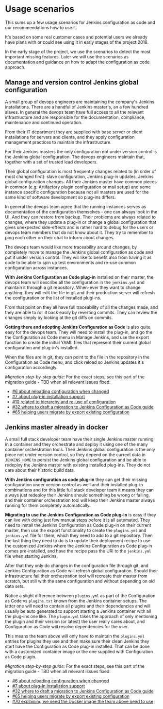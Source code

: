 # Usage scenarios

This sums up a few usage scenarios for Jenkins configuration as code and our recommendations how to use it.

It's based on some real customer cases and potential users we already have plans with or could see using it in early stages of the project 2018.

In the early stage of the project, we use the scenarios to detect the most important missing features. Later we will use the scenarios as documentation and guidance on how to adapt the configuration as code approach.


## Manage and version control Jenkins global configuration

A small group of devops engineers are maintaining the company's Jenkins installations. There are a handful of Jenkins master's, an a few hundred slaves.
In general the devops team have full access to all the relevant infrastructure and are responsible for the documentation, compliance, maintenance and continued operation.

From their IT department they are supplied with base server or client installations for servers and clients, and they apply configuration management practices to maintain the infrastructure.

For their Jenkins masters the only configuration not under version control is the Jenkins global configuration. The devops engineers maintain that, together with a set of trusted lead developers.

Their global configuration is most frequently changes related to (in order of most changed first): slave configuration, Jenkins plug-in updates, Jenkins global configuration changes.
All their Jenkins master have common pieces in common (e.g. Artifactory plugin configuration or mail setup) and some instance specific configuration because not all masters are used for the same kind of software development so plug-ins differs.

In general the devops team agree that the running instances serves as documentation of the configuration themselves - one can always look in the UI. And they can restore from backup.
Their problems are always related to changes, where they update a plug-in or change a global configuration that gives unexpected side-effects and is rather hard to debug for the users or devops team members that do not know about it.
They try to remember to ping each other on their chat to inform about changes.

The devops team would like more traceability around changes, by completely move to manage the Jenkins global configuration as code and put it under version control. They will like to benefit also from having it as code to be able to spin up test environments and re-use common configuration across instances.


**With Jenkins Configuration as Code plug-in** installed on their master, the devops team will describe all the configuration in the `jenkins.yml` and maintain it through a git repository. When-ever they want to change anything, they will edit the file in git and their production server will refresh the configuration or the list of installed plugi-ns.

From that point on they all have full traceability of all the changes made, and they are able to roll it back easily by reverting commits. They can review the changes simply by looking at the git diffs on commits.

**Getting there and adopting Jenkins Configuration as Code** is also quite easy for the devops team. They will need to install the plug-in, and go the the Configuration as Code menu in Manage Jenkins, and use the export function to create the initial YAML files that represent their current global configuration and plug-in's installed.

When the files are in git, they can point to the file in the repository in the Configuration as Code menu, and click reload so Jenkins updates it's configuration accordingly.


_Migration step-by-step guide:_ For the exact steps, see this part of the migration guide - TBD when all relevant issues fixed:

  * [#6 about reloading configuration when changed](https://github.com/jenkinsci/configuration-as-code-plugin/issues/6)
  * [#7 about plug-in installation support](https://github.com/jenkinsci/configuration-as-code-plugin/issues/7)
  * [#10 related to hierarchy and re-use of configuration](https://github.com/jenkinsci/configuration-as-code-plugin/issues/10)
  * [#32 where to draft a migration to Jenkins Configuration as Code guide](https://github.com/jenkinsci/configuration-as-code-plugin/issues/32)
  * [#65 helping users migrate by export existing configuration](https://github.com/jenkinsci/configuration-as-code-plugin/issues/65)



## Jenkins master already in docker

A small full stack developer team have their single Jenkins master running in a container and they orchestrate and deploy it using one of the many container orchestration tools.
Their Jenkins global configuration is the only piece not under version control, so they depend on the current data in `JENKINS_HOME` to persist the Jenkins global configuration and be able to redeploy the Jenkins master with existing installed plug-ins. They do not care about their historic build data.

**With Jenkins configuration as code plug-in** they can get their missing configuration under version control as well and their installed plug-in combinations and for this little full stack developer team it means they can always just redeploy their Jenkins should something be wrong or failing, and their container orchestration tool will keep their Jenkins master always running for them completely automatically.

**Migrating to use the Jenkins Configuration as Code plug-in** is easy if they can live with doing just few manual steps before it is all automated. They need to install the Jenkins Configuration as Code plug-in on their current master, then use the export functionality to create the `plugins.yml` and `jenkins.yml` file for them, which they need to add to a git repository.
Then the last thing they need to do is to update their deployment recipe to use the customized Jenkins where the Jenkins Configuration as Code plug-in comes pre-installed, and have the recipe pass the URI to the `jenkins.yml` file when starting Jenkins.

After that they only do changes in the configuration file through git, and Jenkins Configuration as Code will refresh global configuration. Should their infrastructure fail their orchestration tool will recreate their master from scratch, but still with the same configuration and without depending on old data sets.

Notice a slight difference between `plugins.yml` as part of the Configuration as Code vs `plugins.txt` known from the Jenkins container setups. The latter one will need to contain all plugins and their dependencies and will usually be auto generated to support starting a Jenkins container with all the plug-ins one like. The `plugin.yml` takes the approach of only mentioning the plugin and their version (or latest) the user really cares about, and Configuration as Code will resolve dependencies for the user.

This means the team above will only have to maintain the `plugins.yml` entries for plugins they use and then make sure their clean Jenkins they start have the Configuration as Code plug-in installed. That can be done with a customized container image or the one supplied with Configuration as Code plugin.


_Migration step-by-step guide:_ For the exact steps, see this part of the migration guide - TBD when all relevant issues fixed:

  * [#6 about reloading configuration when changed](https://github.com/jenkinsci/configuration-as-code-plugin/issues/6)
  * [#7 about plug-in installation support](https://github.com/jenkinsci/configuration-as-code-plugin/issues/7)
  * [#32 where to draft a migration to Jenkins Configuration as Code guide](https://github.com/jenkinsci/configuration-as-code-plugin/issues/32)
  * [#65 helping users migrate by export existing configuration](https://github.com/jenkinsci/configuration-as-code-plugin/issues/65)
  * [#70 explaining we need the Docker image the team above need to use](https://github.com/jenkinsci/configuration-as-code-plugin/issues/70)

